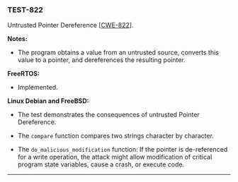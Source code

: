 ### TEST-822 ###

Untrusted Pointer Dereference
\[[CWE-822](https://cwe.mitre.org/data/definitions/822.html)\].


**Notes:**
- The program obtains a value from an untrusted source, converts this 
value to a pointer, and dereferences the resulting pointer.

**FreeRTOS:**
- Implemented.

**Linux Debian and FreeBSD:** 
- The test demonstrates the consequences of untrusted Pointer Dereference.
 
- The `compare` function compares two strings character by character. 
- The `do_malicious_modification` function: 
  If the pointer is de-referenced for a write operation, the attack 
  might allow modification of critical program state variables,
  cause a crash, or execute code.

------------------ 